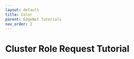 ```yaml
---
layout: default
title: Color
parent: EdgeNet Tutorials
nav_order: 2
---
```


# Cluster Role Request Tutorial
